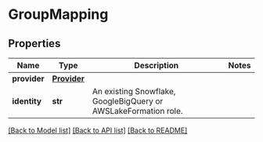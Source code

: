 # GroupMapping

## Properties
Name | Type | Description | Notes
------------ | ------------- | ------------- | -------------
**provider** | [**Provider**](Provider.md) |  | 
**identity** | **str** | An existing Snowflake, GoogleBigQuery or AWSLakeFormation role. | 

[[Back to Model list]](../README.md#documentation-for-models) [[Back to API list]](../README.md#documentation-for-api-endpoints) [[Back to README]](../README.md)

